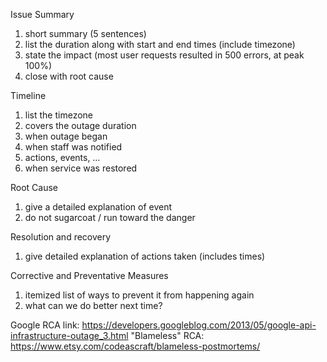 Issue Summary
1. short summary (5 sentences)
2. list the duration along with start and end times (include timezone)
3. state the impact (most user requests resulted in 500 errors, at peak 100%)
4. close with root cause


Timeline
1. list the timezone
2. covers the outage duration
3. when outage began
4. when staff was notified
5. actions, events, …
6. when service was restored

Root Cause
1. give a detailed explanation of event
2. do not sugarcoat / run toward the danger

Resolution and recovery
1. give detailed explanation of actions taken (includes times)

Corrective and Preventative Measures
1. itemized list of ways to prevent it from happening again
2. what can we do better next time?

Google RCA link: https://developers.googleblog.com/2013/05/google-api-infrastructure-outage_3.html
"Blameless" RCA: https://www.etsy.com/codeascraft/blameless-postmortems/ 

